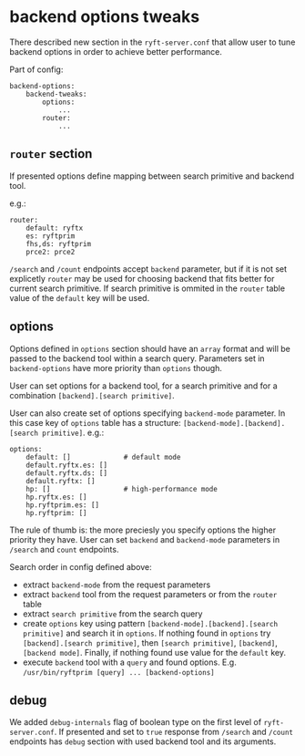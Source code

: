 # backend options tweaks

There described new section in the `ryft-server.conf` that allow user to tune backend options in order to achieve better performance.

Part of config:
```{.yaml}
backend-options:
    backend-tweaks:
        options:
            ...
        router:
            ...
```

## `router` section

If presented options define mapping between search primitive and backend tool.

e.g.:
```{.yaml}
router:
    default: ryftx
    es: ryftprim
    fhs,ds: ryftprim
    prce2: prce2
```

`/search` and `/count` endpoints accept `backend` parameter, but if it is not set explicetly `router` may be used for choosing backend that fits better for current search primitive. If search primitive is ommited in the `router` table value of the `default` key will be used. 

## options

Options defined in `options` section should have an `array` format and will be passed to the backend tool within a search query. 
Parameters set in `backend-options` have more priority than `options` though.

User can set options for a backend tool, for a search primitive and for a combination `[backend].[search primitive]`. 

User can also create set of options specifying `backend-mode` parameter. In this case key of `options` table has a structure: `[backend-mode].[backend].[search primitive]`. 
e.g.:
```{.yaml}
options:
    default: []             # default mode
    default.ryftx.es: []
    default.ryftx.ds: []
    default.ryftx: []
    hp: []                  # high-performance mode
    hp.ryftx.es: []  
    hp.ryftprim.es: []
    hp.ryftprim: []
```
The rule of thumb is: the more preciesly you specify options the higher priority they have.
User can set `backend` and `backend-mode` parameters in `/search` and `count` endpoints.

Search order in config defined above:
- extract `backend-mode` from the request parameters
- extract `backend` tool from the request parameters or from the `router` table
- extract `search primitive` from the search query
- create `options` key using pattern `[backend-mode].[backend].[search primitive]` and search it in `options`. 
If nothing found in `options` try `[backend].[search primitive]`, then `[search primitive]`, `[backend]`, `[backend mode]`. Finally, if nothing found use value for the `default` key.
- execute `backend` tool with a `query` and found options. E.g. `/usr/bin/ryftprim [query] ... [backend-options]`

## debug

We added `debug-internals` flag of boolean type on the first level of `ryft-server.conf`. 
If presented and set to `true` response from `/search` and `/count` endpoints has `debug` section with used backend tool and its arguments.